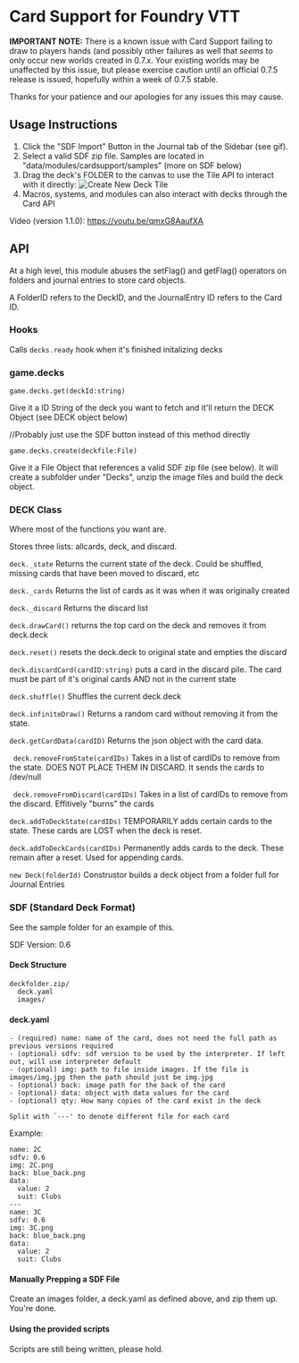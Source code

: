 # Card Support for Foundry VTT

**IMPORTANT NOTE:** There is a known issue with Card Support failing to draw to players hands (and possibly other failures as well that *seems* to only occur new worlds created in 0.7.x. Your existing worlds may be unaffected by this issue, but please exercise caution until an official 0.7.5 release is issued, hopefully within a week of 0.7.5 stable.

Thanks for your patience and our apologies for any issues this may cause.

## Usage Instructions
1. Click the "SDF Import" Button in the Journal tab of the Sidebar (see gif).
2. Select a valid SDF zip file. Samples are located in "data/modules/cardsupport/samples" (more on SDF below)
3. Drag the deck's FOLDER to the canvas to use the Tile API to interact with it directly:
![Create New Deck Tile](https://media.giphy.com/media/dax0A0WNPhxlhfm36N/giphy.gif)
4. Macros, systems, and modules can also interact with decks through the Card API

Video (version 1.1.0): https://youtu.be/qmxG8AaufXA

## API
At a high level, this module abuses the setFlag() and getFlag() operators on folders and journal entries to store card objects. 

A FolderID refers to the DeckID, and the JournalEntry ID refers to the Card ID. 

### Hooks
Calls ```decks.ready``` hook when it's finished initalizing decks

### game.decks

```game.decks.get(deckId:string)```

Give it a ID String of the deck you want to fetch and it'll return the DECK Object (see DECK object below)

//Probably just use the SDF button instead of this method directly

```game.decks.create(deckfile:File)```

Give it a File Object that references a valid SDF zip file (see below). It will create a subfolder under "Decks", unzip the image files and build the deck object. 


### DECK Class
Where most of the functions you want are.

Stores three lists: allcards, deck, and discard.

```deck._state``` Returns the current state of the deck. Could be shuffled, missing cards that have been moved to discard, etc

```deck._cards``` Returns the list of cards as it was when it was originally created

```deck._discard``` Returns the discard list


```deck.drawCard()``` returns the top card on the deck and removes it from deck.deck

```deck.reset()``` resets the deck.deck to original state and empties the discard

```deck.discardCard(cardID:string)``` puts a card in the discard pile. The card must be part of it's original cards AND not in the current state

```deck.shuffle()``` Shuffles the current deck.deck 

```deck.infiniteDraw()``` Returns a random card without removing it from the state. 

```deck.getCardData(cardID)``` Returns the json object with the card data. 

``` deck.removeFromState(cardIDs)``` Takes in a list of cardIDs to remove from the state. DOES NOT PLACE THEM IN DISCARD. It sends the cards to /dev/null  

``` deck.removeFromDiscard(cardIDs)``` Takes in a list of cardIDs to remove from the discard. Effitively "burns" the cards

``` deck.addToDeckState(cardIDs) ``` TEMPORARILY adds certain cards to the state. These cards are LOST when the deck is reset. 

``` deck.addToDeckCards(cardIDs) ``` Permanently adds cards to the deck. These remain after a reset. Used for appending cards. 


```new Deck(folderId)```
Construstor builds a deck object from a folder full for Journal Entries


### SDF (Standard Deck Format)
See the sample folder for an example of this.

SDF Version: 0.6

#### Deck Structure
    deckfolder.zip/
      deck.yaml
      images/

#### deck.yaml
```
- (required) name: name of the card, does not need the full path as previous versions required
- (optional) sdfv: sdf version to be used by the interpreter. If left out, will use interpreter default
- (optional) img: path to file inside images. If the file is images/img.jpg then the path should just be img.jpg
- (optional) back: image path for the back of the card 
- (optional) data: object with data values for the card 
- (optional) qty: How many copies of the card exist in the deck

Split with `---' to denote different file for each card
```
Example:
```
name: 2C
sdfv: 0.6
img: 2C.png
back: blue_back.png
data:
  value: 2
  suit: Clubs
---
name: 3C
sdfv: 0.6
img: 3C.png
back: blue_back.png
data:
  value: 2
  suit: Clubs
```

#### Manually Prepping a SDF File
Create an images folder, a deck.yaml as defined above, and zip them up. You're done.

#### Using the provided scripts
Scripts are still being written, please hold.
